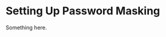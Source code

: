 [title]: # (Setting Up Password Masking)
[tags]: # (XXX)
[priority]: # (5061)
# Setting Up Password Masking
Something here.
